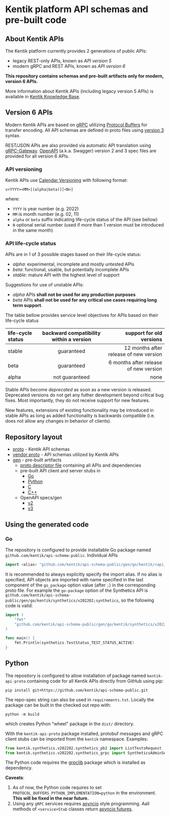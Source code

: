 # Kentik platform API schemas and pre-built code

## About Kentik APIs
The Kentik platform currently provides 2 generations of public APIs:
- legacy REST-only APIs, known as *API version 5*
- modern gRPC and REST APIs, known as *API version 6*

**This repository contains schemas and pre-built artifacts only for modern, version 6 APIs.**

More information about Kentik APIs (including legacy version 5 APIs) is available in
[Kentik Knowledge Base](https://kb.kentik.com/v0/Ab09.htm#Ab09-APIs_Overview).

## Version 6 APIs
Modern Kentik APIs are based on [gRPC](https://grpc.io/) utilizing [Protocol Buffers](https://protobuf.dev/) for
transfer encoding. All API schemas are defined in proto files using [version 3](https://protobuf.dev/programming-guides/proto3/) syntax.

REST/JSON APIs are also provided via automatic API translation using
[gRPC-Gateway](https://grpc-ecosystem.github.io/grpc-gateway/). 
[OpenAPI](https://spec.openapis.org/oas/latest.html) (a.k.a. Swagger) version 2 and 3 spec files are provided for all version 6 APIs.

### API versioning
Kentik APIs use [Calendar Versioning](https://calver.org/) with following format:

`v<YYYY><MM>[(alpha|beta)][<N>]`

where:
- `YYYY` is year number (e.g. 2022)
- `MM` is month number (e.g. 02, 11)
- `alpha` or `beta` suffix indicating life-cycle status of the API (see bellow)
- `N` optional serial number (used if more than 1 version must be introduced in the same month)

### API life-cycle status

APIs are in 1 of 3 possible stages based on their life-cycle status:
- *alpha*: experimental, incomplete and mostly untested APIs
- *beta*: functional, usable, but potentially incomplete APIs
- *stable*: mature API with the highest level of support

Suggestions for use of unstable APIs:
- *alpha* APIs **shall not be used for any production purposes**
- *beta* APIs **shall not be used for any critical use cases requiring long term support**.

The table bellow provides service level objectives for APIs based on their life-cycle status

| life-cycle status | backward compatibility within a version |               support for old versions |
|:------------------|:---------------------------------------:|---------------------------------------:|
| stable            |               guaranteed                | 12 months after release of new version |
| beta              |               guaranteed                |  6 months after release of new version |
| alpha             |             not guaranteed              |                                   none |

Stable APIs become *deprecated* as soon as a new version is released. Deprecated versions do not get any futher
development beyond critical bug fixes. Most importantly, they do not receive support for new features.

New features, extensions of existing functionality may be introduced in stable APIs as long as added functionality is
backwards compatible (i.e. does not allow any changes in behavior of clients).

## Repository layout
- [proto](./proto) - Kentik API schemas
- [vendor proto](./protovendor) - API schemas utilized by Kentik APIs
- [gen](./gen) - pre-built artifacts
	- [proto descriptor file](./gen/proto/kentik-all.pb) containing all APIs and dependencies
	- pre-built API client and server stubs in
		- [Go](./gen/go)
		- [Python](./gen/go)
		- [C](./gen/go)
		- [C++](./gen/go)
	- OpenAPI specs/gen
		- [v2](./gen/openapiv2)
		- [v3](./gen/openapiv3)

## Using the generated code

### Go
The repository is configured  to provide installable Go package named `github.com/kentik/api-schema-public`.
Individual APIs
```go
import <alias> "github.com/kentik/api-schema-public/gen/go/kentik/<api_name>/<api_version>"
```
It is recommended to always explicitly specify the import alias. If no alias is specified, API objects are imported
with name specified in the last component of the `go_package` option value (after `;`) in the corresponding proto file.
For example the `go-package` option of the Synthetics API is
`github.com/kentik/api-schema-public/gen/go/kentik/synthetics/v202202;synthetics`, so the following code is valid:
```go
import (
	"fmt"
	"github.com/kentik/api-schema-public/gen/go/kentik/synthetics/v202202"
)

func main() {
	fmt.Println(synthetics.TestStatus_TEST_STATUS_ACTIVE)
}
```

## Python
The repository is configured to allow installation of package named `kentik-api-proto` containing code for all Kentik APIs
directly from GitHub using pip:
```
pip install git+https://github.com/kentik/api-schema-public.git
```
The repo-spec string can also be used in `requirements.txt`.
Locally the package can be built in the checked out repo with:
```
python -m build
```
which creates Python "wheel" package in the `dist/` directory.

With the `kentik-api-proto` package installed, protobuf messages and gRPC client stubs can be imported from
the `kentik` namespace. Examples:
```python
from kentik.synthetics.v202202.synthetics_pb2 import ListTestsRequest
from kentik.synthetics.v202202.synthetics_grpc import SyntheticsAdminServiceStub
```
The Python code requires the [grpclib](https://pypi.org/project/grpclib/) package which is installed as dependency.

**Caveats**:
1) As of now, the Python code requires to set `PROTOCOL_BUFFERS_PYTHON_IMPLEMENTATION=python` in the environment. __This will be fixed in the near future.__
2) Using any `gRPC` services requires [asyncio](https://docs.python.org/3/library/asyncio.html) style programming. Aall methods of `<service>Stub` classes return [asyncio futures](https://docs.python.org/3/library/asyncio-future.html). 
